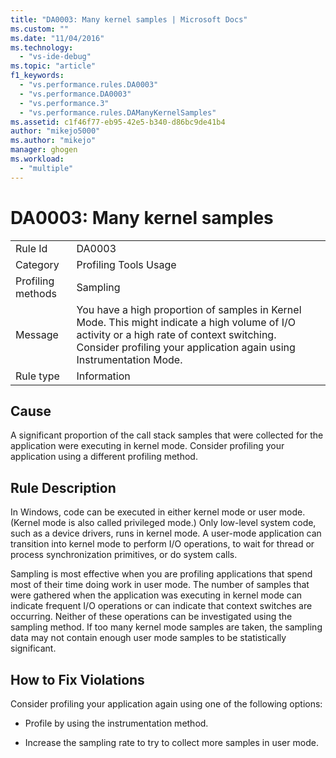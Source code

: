 ```yaml
---
title: "DA0003: Many kernel samples | Microsoft Docs"
ms.custom: ""
ms.date: "11/04/2016"
ms.technology: 
  - "vs-ide-debug"
ms.topic: "article"
f1_keywords: 
  - "vs.performance.rules.DA0003"
  - "vs.performance.DA0003"
  - "vs.performance.3"
  - "vs.performance.rules.DAManyKernelSamples"
ms.assetid: c1f46f77-eb95-42e5-b340-d86bc9de41b4
author: "mikejo5000"
ms.author: "mikejo"
manager: ghogen
ms.workload: 
  - "multiple"
---
```

# DA0003: Many kernel samples
|||  
|-|-|  
|Rule Id|DA0003|  
|Category|Profiling Tools Usage|  
|Profiling methods|Sampling|  
|Message|You have a high proportion of samples in Kernel Mode. This might indicate a high volume of I/O activity or a high rate of context switching. Consider profiling your application again using Instrumentation Mode.|  
|Rule type|Information|  
  
## Cause  
 A significant proportion of the call stack samples that were collected for the application were executing in kernel mode. Consider profiling your application using a different profiling method.  
  
## Rule Description  
 In Windows, code can be executed in either kernel mode or user mode. (Kernel mode is also called privileged mode.) Only low-level system code, such as a device drivers, runs in kernel mode. A user-mode application can transition into kernel mode to perform I/O operations, to wait for thread or process synchronization primitives, or do system calls.  
  
 Sampling is most effective when you are profiling applications that spend most of their time doing work in user mode. The number of samples that were gathered when the application was executing in kernel mode can indicate frequent I/O operations or can indicate that context switches are occurring. Neither of these operations can be investigated using the sampling method. If too many kernel mode samples are taken, the sampling data may not contain enough user mode samples to be statistically significant.  
  
## How to Fix Violations  
 Consider profiling your application again using one of the following options:  
  
-   Profile by using the instrumentation method.  
  
-   Increase the sampling rate to try to collect more samples in user mode.